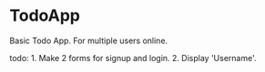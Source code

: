 # TodoApp

Basic Todo App.
For multiple users online.

todo: 1. Make 2 forms for signup and login. 2. Display 'Username'.
